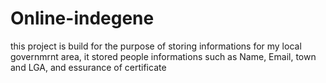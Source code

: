 # Online-indegene
this project is build for the purpose of storing informations for my local governmrnt area, it stored
people informations such as Name, Email, town and LGA, and essurance of certificate
